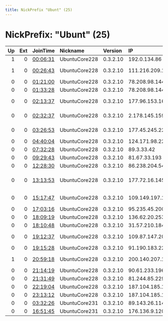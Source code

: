```yaml
---
title: NickPrefix "Ubunt" (25)
---
```


# NickPrefix: "Ubunt" (25)

|   Up |   Ext | JoinTime                                                                                            | Nickname      | Version   | IP              | AS                                       | CC   |   ORp |   Dirp | OS    | Contact   |   eFamMembers |
|-----:|------:|:----------------------------------------------------------------------------------------------------|:--------------|:----------|:----------------|:-----------------------------------------|:-----|------:|-------:|:------|:----------|--------------:|
|    1 |     0 | [00:06:31](https://metrics.torproject.org/rs.html#details/1B694EE58ADBA339B883DDDAF8FD4AACE5029F49) | UbuntuCore228 | 0.3.2.10  | 192.0.134.86    | TekSavvy Solutions, Inc.                 | ca   | 37001 |      0 | Linux | None      |             1 |
|    1 |     0 | [00:26:43](https://metrics.torproject.org/rs.html#details/62D3A14F2379164514ED292C7FC6936E831C9C9D) | UbuntuCore228 | 0.3.2.10  | 111.216.209.184 | So-net Entertainment Corporation         | jp   | 43485 |      0 | Linux | None      |             1 |
|    0 |     0 | [01:21:00](https://metrics.torproject.org/rs.html#details/65D4F0E592DA6B2D9CA787AA9DEE525453354937) | UbuntuCore228 | 0.3.2.10  | 78.208.98.144   | Free SAS                                 | fr   | 33063 |      0 | Linux | None      |             1 |
|    0 |     0 | [01:33:28](https://metrics.torproject.org/rs.html#details/7AC8097773DB1F395BBFB0104C350BC2CC374A57) | UbuntuCore228 | 0.3.2.10  | 78.208.98.144   | Free SAS                                 | fr   | 41907 |      0 | Linux | None      |             1 |
|    0 |     0 | [02:13:37](https://metrics.torproject.org/rs.html#details/AEB96DB49DC99B53998A3B3C4B99091A772BA4CA) | UbuntuCore228 | 0.3.2.10  | 177.96.153.163  | TELEFu00D4NICA BRASIL S.A                | br   | 41099 |      0 | Linux | None      |             1 |
|    0 |     0 | [02:32:37](https://metrics.torproject.org/rs.html#details/2BC85E4881988ED7193C66AFF68AF2DEED9B71C5) | UbuntuCore228 | 0.3.2.10  | 2.178.145.159   | Information Technology Company ITC       | ir   | 39887 |      0 | Linux | None      |             1 |
|    0 |     0 | [03:26:53](https://metrics.torproject.org/rs.html#details/C48B464171A9AADA8225F231B9C94493A58428DA) | UbuntuCore228 | 0.3.2.10  | 177.45.245.22   | TELEFu00D4NICA BRASIL S.A                | br   | 39815 |      0 | Linux | None      |             1 |
|    0 |     0 | [04:40:04](https://metrics.torproject.org/rs.html#details/EB3CB84D142D209B922784E1312E77A3D358FC2A) | UbuntuCore228 | 0.3.2.10  | 124.171.98.229  | Internode Pty Ltd                        | au   | 39901 |      0 | Linux | None      |             1 |
|    0 |     0 | [07:32:28](https://metrics.torproject.org/rs.html#details/8A7F5D8AA9B9CFDD149068E33C9D986BD72A42AF) | UbuntuCore228 | 0.3.2.10  | 89.3.33.42      | SFR SA                                   | fr   | 42190 |      0 | Linux | None      |             1 |
|    0 |     0 | [09:29:43](https://metrics.torproject.org/rs.html#details/FC0A2F3FDFD51862979CD573FBC5C1B3A79C20E5) | UbuntuCore228 | 0.3.2.10  | 81.67.33.193    | SFR SA                                   | fr   | 41915 |      0 | Linux | None      |             1 |
|    0 |     0 | [12:28:30](https://metrics.torproject.org/rs.html#details/8A53B3A34913B174A02A6234EC61DE591DA1D79F) | UbuntuCore228 | 0.3.2.10  | 86.238.204.54   | Orange                                   | fr   | 43617 |      0 | Linux | None      |             1 |
|    0 |     0 | [13:13:53](https://metrics.torproject.org/rs.html#details/1410CFD4ADFD7271CBBD11863580E0F5FF1660A6) | UbuntuCore228 | 0.3.2.10  | 177.72.16.145   | A S HERMIDA TELECOMUNICAu00C7OES LTDA    | br   | 46797 |      0 | Linux | None      |             1 |
|    0 |     0 | [15:17:47](https://metrics.torproject.org/rs.html#details/9341A56B428F20F8E9AFA5B1EE2A35C6B41A43D5) | UbuntuCore228 | 0.3.2.10  | 109.149.197.160 | British Telecommunications PLC           | gb   | 43379 |      0 | Linux | None      |             1 |
|    0 |     0 | [17:03:16](https://metrics.torproject.org/rs.html#details/707AF79C8FF262AB8EEBB40435EBE1A7AB1FECE4) | UbuntuCore228 | 0.3.2.10  | 95.235.45.200   | Telecom Italia                           | it   | 41829 |      0 | Linux | None      |             1 |
|    0 |     0 | [18:09:19](https://metrics.torproject.org/rs.html#details/B80EFBA52C01440FA19ECBD048F1C388EA6B158A) | UbuntuCore228 | 0.3.2.10  | 136.62.20.253   | Google Fiber Inc.                        | us   | 36359 |      0 | Linux | None      |             1 |
|    0 |     0 | [18:10:48](https://metrics.torproject.org/rs.html#details/58A5C68E953F6BDA00186FAFA531D1724FA2CA86) | UbuntuCore228 | 0.3.2.10  | 31.57.210.184   | Aria Shatel Company Ltd                  | ir   | 34571 |      0 | Linux | None      |             1 |
|    0 |     0 | [19:12:37](https://metrics.torproject.org/rs.html#details/6E59CC52CE0E68B2930D07A08EA3E3882D9DF8AD) | UbuntuCore228 | 0.3.2.10  | 109.87.147.208  | Content Delivery Network Ltd             | ua   | 38777 |      0 | Linux | None      |             1 |
|    0 |     0 | [19:15:28](https://metrics.torproject.org/rs.html#details/7FB9F1C3D337704178C18C5CD1BE70B1F8B8B788) | UbuntuCore228 | 0.3.2.10  | 91.190.183.22   | OOO Post ltd                             | ru   | 40461 |      0 | Linux | None      |             1 |
|    1 |     0 | [20:59:18](https://metrics.torproject.org/rs.html#details/9A311CBF8A9D1E589846B6074C5FD7CBF6FE6629) | UbuntuCore228 | 0.3.2.10  | 200.140.207.159 | Brasil Telecom S/A - Filial Distrito Fed | br   | 43695 |      0 | Linux | None      |             1 |
|    0 |     0 | [21:14:19](https://metrics.torproject.org/rs.html#details/4FB676DA208C19F42C5487C1E352ED716584C91C) | UbuntuCore228 | 0.3.2.10  | 90.61.233.196   | Orange                                   | fr   | 37675 |      0 | Linux | None      |             1 |
|    0 |     0 | [21:31:49](https://metrics.torproject.org/rs.html#details/B6955C83BF528133D0077543735D6F05293870E6) | UbuntuCore228 | 0.3.2.10  | 81.244.85.229   | Proximus NV                              | be   | 36337 |      0 | Linux | None      |             1 |
|    0 |     0 | [22:19:04](https://metrics.torproject.org/rs.html#details/2DB4E68F778780685589695ADA175899A80D0735) | UbuntuCore228 | 0.3.2.10  | 187.104.185.147 | CLARO S.A.                               | br   | 46327 |      0 | Linux | None      |             1 |
|    0 |     0 | [23:13:12](https://metrics.torproject.org/rs.html#details/AB7E72530F274456601B1F90C4EED5E07BB41EC8) | UbuntuCore228 | 0.3.2.10  | 187.104.185.147 | CLARO S.A.                               | br   | 34335 |      0 | Linux | None      |             1 |
|    0 |     0 | [03:32:26](https://metrics.torproject.org/rs.html#details/953CCEE379A7CE714B98D92A140AD136E0FAB1A7) | UbuntuCore231 | 0.3.2.10  | 89.143.26.114   | Telekom Slovenije d.d.                   | si   | 41923 |      0 | Linux | None      |             1 |
|    0 |     0 | [16:51:45](https://metrics.torproject.org/rs.html#details/E672C8B856C7DE5014D1CFF4B2E7413C8DBF378B) | UbuntuCore231 | 0.3.2.10  | 176.136.9.120   | Bouygues Telecom SA                      | fr   | 37607 |      0 | Linux | None      |             1 |
